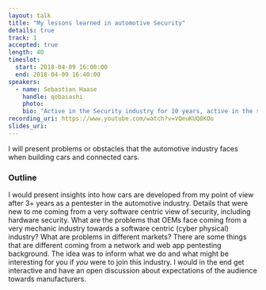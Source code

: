 ```yaml
---
layout: talk
title: "My lessons learned in automotive Security"
details: true
track: 1
accepted: true
length: 40
timeslot:
  start: 2018-04-09 16:00:00
  end: 2018-04-09 16:40:00
speakers: 
  - name: Sebastian Haase
    handle: qobaiashi
    photo: 
    bio: "Active in the Security industry for 10 years, active in the scene for 20 years. Did kernel exploiting 15 years ago, learned that Web App Pentesting feeds your wallet but not your mind. Currently doing offensive security for an OEM."
recording_uri: https://www.youtube.com/watch?v=VQeuKUQ8KOo
slides_uri: 
---
```


I will present problems or obstacles that the automotive industry faces when building cars and connected cars.

### Outline
I would present insights into how cars are developed from my point of view after 3+ years as a pentester in the automotive industry.
Details that were new to me coming from a very software centric view of security, including hardware security.
What are the problems that OEMs face coming from a very mechanic industry towards a software centric (cyber physical) industry?
What are problems in different markets?
There are some things that are different coming from a network and web app pentesting background.
The idea was to inform what we do and what might be interesting for you if *you* were to join this industry.
I would in the end get interactive and have an open discussion about expectations of the audience towards manufacturers.
